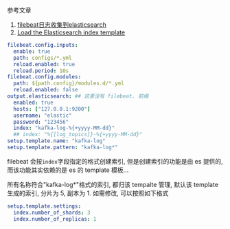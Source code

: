 参考文章

1. [filebeat日志收集到elasticsearch](https://www.cnblogs.com/bird2048/p/17405977.html)
2. [Load the Elasticsearch index template](https://www.elastic.co/guide/en/beats/filebeat/6.3/configuration-template.html)

```yml
filebeat.config.inputs: 
  enable: true 
  path: configs/*.yml 
  reload.enabled: true 
  reload.period: 10s 
filebeat.config.modules: 
  path: ${path.config}/modules.d/*.yml 
  reload.enabled: false 
output.elasticsearch: ## 这里没有 filebeat. 前缀
  enabled: true 
  hosts: ["127.0.0.1:9200"] 
  username: "elastic" 
  password: "123456" 
  index: "kafka-log-%{+yyyy-MM-dd}"
  ## index: "%{[log_topics]}-%{+yyyy-MM-dd}"
setup.template.name: "kafka-log"
setup.template.pattern: "kafka-log*"
```

filebeat 会按`index`字段指定的格式创建索引, 但是创建索引的功能是由 es 提供的, 而该功能其实依赖的是 es 的 template 模板...

所有名称符合"kafka-log*"格式的索引, 都归该 tempalte 管理, 默认该 template 生成的索引, 分片为 5, 副本为 1. 如需修改, 可以按照如下格式

```yaml
setup.template.settings:
  index.number_of_shards: 3
  index.number_of_replicas: 1
```
